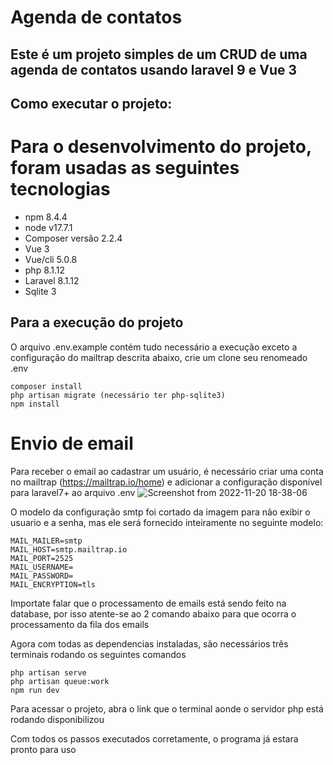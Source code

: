 # Agenda de contatos

## Este é um projeto simples de um CRUD de uma agenda de contatos usando laravel 9 e Vue 3

## Como executar o projeto:
# Para o desenvolvimento do projeto, foram usadas as seguintes tecnologias
* npm 8.4.4
* node v17.7.1
* Composer versão 2.2.4
* Vue 3
* Vue/cli 5.0.8
* php 8.1.12
* Laravel 8.1.12
* Sqlite 3

## Para a execução do projeto
O arquivo .env.example contém tudo necessário a execução exceto a configuração do mailtrap descrita abaixo, crie um clone seu renomeado .env

```
composer install
php artisan migrate (necessário ter php-sqlite3)
npm install
```
# Envio de email
Para receber o email ao cadastrar um usuário, é necessário criar uma conta no mailtrap (https://mailtrap.io/home)
e adicionar a configuração disponível para laravel7+ ao arquivo .env
![Screenshot from 2022-11-20 18-38-06](https://user-images.githubusercontent.com/52075166/202927500-094a00a9-0a36-4240-a5da-b16617027a1b.png)

O modelo da configuração smtp foi cortado da imagem para não exibir o usuario e a senha, mas ele será fornecido inteiramente no seguinte modelo:

```
MAIL_MAILER=smtp
MAIL_HOST=smtp.mailtrap.io
MAIL_PORT=2525
MAIL_USERNAME=
MAIL_PASSWORD=
MAIL_ENCRYPTION=tls
```

Importate falar que o processamento de emails está sendo feito na database, por isso atente-se ao 2 comando abaixo para que ocorra o processamento da fila dos emails

Agora com todas as dependencias instaladas, são necessários três terminais rodando os seguintes comandos
```
php artisan serve
php artisan queue:work
npm run dev
```

Para acessar o projeto, abra o link que o terminal aonde o servidor php está rodando disponibilizou

Com todos os passos executados corretamente, o programa já estara pronto para uso
